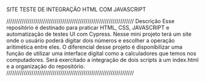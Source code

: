 SITE TESTE DE INTEGRAÇÃO HTML COM JAVASCRIPT

//////////////////////////////////////////////////////////////////
Descrição
Esse repositório é destinado para praticar HTML, CSS, JAVASCRIPT e 
automatização de testes UI com Cypress.
Nesse mini projeto terá um site onde o usuário poderá digitar dois
números e escolher a operação aritimética entre eles. O diferencial
desse projeto é disponibilizar uma função de utilizar uma interface
digital como a calculadores que temos nos computadores.
Será exercitado a integração de dois scripts à um index.html e
a organização do repositório.
//////////////////////////////////////////////////////////////////